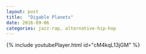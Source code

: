 ```yaml
---
layout: post
title:  "Digable Planets"
date: 2016-09-06
categories: jazz-rap, alternative-hip-hop
---
```

{% include youtubePlayer.html id="cM4kqL13jGM" %}
